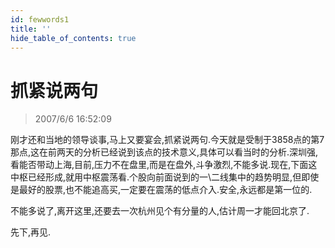 ```yaml
---
id: fewwords1 
title: ''
hide_table_of_contents: true
---
```


# 抓紧说两句

> 2007/6/6 16:52:09

<div style={{color: '#FF0000', fontWeight: '500'}}>

刚才还和当地的领导谈事,马上又要宴会,抓紧说两句.今天就是受制于3858点的第7那点,这在前两天的分析已经说到该点的技术意义,具体可以看当时的分析.深圳强,看能否带动上海,目前,压力不在盘里,而是在盘外,斗争激烈,不能多说.现在,下面这中枢已经形成,就用中枢震荡看.个股向前面说到的一\二线集中的趋势明显,但即使是最好的股票,也不能追高买,一定要在震荡的低点介入.安全,永远都是第一位的.
 
不能多说了,离开这里,还要去一次杭州见个有分量的人,估计周一才能回北京了.
 
先下,再见.
</div>